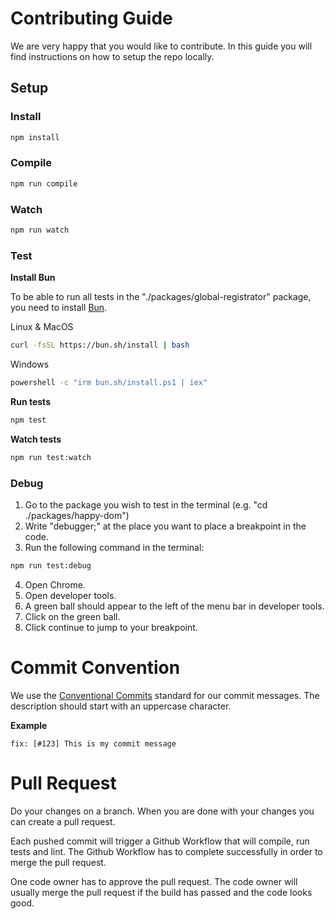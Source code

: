 # Contributing Guide

We are very happy that you would like to contribute. In this guide you will find instructions on how to setup the repo locally.

## Setup

### Install

```bash
npm install
```

### Compile

```bash
npm run compile
```

### Watch

```bash
npm run watch
```

### Test

**Install Bun**

To be able to run all tests in the "./packages/global-registrator" package, you need to install [Bun](https://bun.sh/).

Linux & MacOS

```bash
curl -fsSL https://bun.sh/install | bash
```

Windows

```bash
powershell -c "irm bun.sh/install.ps1 | iex"
```

**Run tests**

```bash
npm test
```

**Watch tests**

```bash
npm run test:watch
```

### Debug

1. Go to the package you wish to test in the terminal (e.g. "cd ./packages/happy-dom")
2. Write "debugger;" at the place you want to place a breakpoint in the code.
3. Run the following command in the terminal:

```bash
npm run test:debug
```

4. Open Chrome.
5. Open developer tools.
6. A green ball should appear to the left of the menu bar in developer tools.
7. Click on the green ball.
8. Click continue to jump to your breakpoint.

# Commit Convention

We use the [Conventional Commits](https://www.conventionalcommits.org/en/) standard for our commit messages. The description should start with an uppercase character.

**Example**

```
fix: [#123] This is my commit message
```

# Pull Request

Do your changes on a branch. When you are done with your changes you can create a pull request.

Each pushed commit will trigger a Github Workflow that will compile, run tests and lint. The Github Workflow has to complete successfully in order to merge the pull request.

One code owner has to approve the pull request. The code owner will usually merge the pull request if the build has passed and the code looks good.
